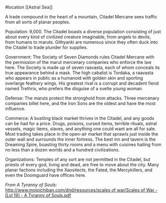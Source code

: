 #location [[Astral Sea]]

A trade compound in the heart of a mountain, Citadel Mercane sees traffic from all sorts of planar peoples.

Population: 9,000. The Citadel boasts a diverse population consisting of just about every kind of civilized creature imaginable, from angels to devils, from humans to maruts. Githyanki are numerous since they often duck into the Citadel to trade plunder for supplies.

Government: The Society of Seven Diamonds rules Citadel Mercane with the permission of the marut mercenary companies who enforce the law here. The Society is made up of seven raavasta, each of whom conceals its true appearance behind a mask. The high cabalist is Tordaka, a raavasta who appears in public as a humanoid with golden skin and sporting overlarge feathery wings. His greatest rival is a corrupt and decadent fiend named Trethrix, who prefers the disguise of a svelte young woman.

Defense: The maruts protect the stronghold from attacks. Three mercenary companies billet here, and the Iron Sons are the oldest and have the most influence.

Commerce: A bustling black market thrives in the Citadel, and any goods can be had for a price. Drugs, poisons, cursed items, terrible rituals, astral vessels, magic items, slaves, and anything one could want are all for sale. Most trading takes place in the open-air market that sprawls just inside the outer wall and surrounds the inner fortress. The best inn and tavern is the Dreaming Spire, boasting thirty rooms and a menu with cuisines hailing from no less than a dozen worlds and a hundred civilizations.

Organizations: Temples of any sort are not permitted in the Citadel, but priests of every god, living and dead, are free to move about the city. Many planar factions including the Xaositects, the Fated, the Mercykillers, and even the Doomguard have offices here.

*From A Tyranny of Souls:* [http://www.mojoichiban.com/dnd/resources/scales of war/Scales of War - [Lvl 19] - A Tyranny of Souls.pdf](http://www.mojoichiban.com/dnd/resources/scales%20of%20war/Scales%20of%20War%20-%20%5BLvl%2019%5D%20-%20A%20Tyranny%20of%20Souls.pdf)